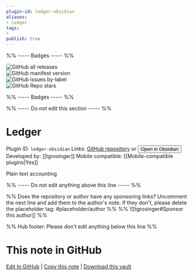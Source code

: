 ```yaml
---
plugin-id: ledger-obsidian
aliases:
- Ledger
tags: 
- 
publish: true
---
```


%% ----- Badges ----- %%

![GitHub all releases](https://img.shields.io/github/downloads/tgrosinger/ledger-obsidian/total?color=573E7A&logo=github&style=for-the-badge)   
![GitHub manifest version](https://img.shields.io/github/manifest-json/v/tgrosinger/ledger-obsidian?color=573E7A&logo=github&style=for-the-badge)   
![GitHub issues by-label](https://img.shields.io/github/issues/tgrosinger/ledger-obsidian/help%20wanted?color=573E7A&logo=github&style=for-the-badge)   
![GitHub Repo stars](https://img.shields.io/github/stars/tgrosinger/ledger-obsidian?color=573E7A&logo=github&style=for-the-badge)

%% ----- Badges ----- %%

%% ----- Do not edit this section ----- %%

# Ledger

Plugin ID: `ledger-obsidian`
Links: [GitHub repository](https://github.com/tgrosinger/ledger-obsidian) or [<button id=HH>Open in Obsidian</button>](obsidian://goto-plugin?id=ledger-obsidian)
Developed by: [[tgrosinger]]
Mobile compatible: [[Mobile-compatible plugins|Yes]]

Plain text accounting

%% ----- Do not edit anything above this line ----- %% 

%% Does the repository or author have any sponsoring links? Uncomment the next line and add them to the author's note. If they don't, please delete the placeholder tag: #placeholder/author %%
%% ![[tgrosinger#Sponsor this author]] %%

%% Hub footer: Please don't edit anything below this line %%

# This note in GitHub

<span class="git-footer">[Edit In GitHub](https://github.dev/obsidian-community/obsidian-hub/blob/main/02%20-%20Community%20Expansions/02.05%20All%20Community%20Expansions/Plugins/ledger-obsidian.md "git-hub-edit-note") | [Copy this note](https://raw.githubusercontent.com/obsidian-community/obsidian-hub/main/02%20-%20Community%20Expansions/02.05%20All%20Community%20Expansions/Plugins/ledger-obsidian.md "git-hub-copy-note") | [Download this vault](https://github.com/obsidian-community/obsidian-hub/archive/refs/heads/main.zip "git-hub-download-vault") </span>